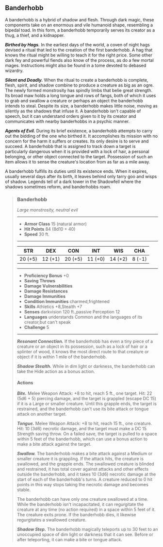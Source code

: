 ## Banderhobb
A banderhobb is a hybrid of shadow and flesh. Through dark magic, these components take on an enormous and vile humanoid shape, resembling a bipedal toad. In this form, a banderhobb temporarily serves its creator as a thug, a thief, and a kidnapper.

***Birthed by Hags.*** In the earliest days of the world, a coven of night hags devised a ritual that led to the creation of the first banderhobb. A hag that knows the ritual might be willing to teach it for the right price. Some other dark fey and powerful fiends also know of the process, as do a few mortal mages. Instructions might also be found in a tome devoted to debased wizardry.

***Silent and Deadly.*** When the ritual to create a banderhobb is complete, flesh, spirit, and shadow combine to produce a creature as big as an ogre. The newly formed monstrosity has spindly limbs that belie great strength. Its broad maw holds a long tongue and rows of fangs, both of which it uses to grab and swallow a creature or perhaps an object the banderhobb intends to steal. Despite its size, a banderhobb makes little noise, moving as silently as the shadows that infuse it. A banderhobb isn't capable of speech, but it can understand orders given to it by its creator and communicates with nearby banderhobbs in a psychic manner.

***Agents of Evil.*** During its brief existence, a banderhobb attempts to carry out the bidding of the one who birthed it. It accomplishes its mission with no concern for the harm it suffers or creates. Its only desire is to serve and succeed. A banderhobb that is assigned to track down a target is particularly dangerous when it is provided with a lock of hair, a personal belonging, or other object connected to the target. Possession of such an item allows it to sense the creature's location from as far as a mile away.

A banderhobb fulfills its duties until its existence ends. When it expires, usually several days after its birth, it leaves behind only tarry goo and wisps of shadow. Legends tell of a dark tower in the Shadowfell where the shadows sometimes reform, and banderhobbs roam.

>### Banderhobb
>*Large monstrosity, neutral evil*
>___
>- **Armor Class** 15 (natural armor)
>- **Hit Points** 84 (8d10 + 40)
>- **Speed** 30 ft.
>___
>|**STR**|**DEX**|**CON**|**INT**|**WIS**|**CHA**|
>|:---:|:---:|:---:|:---:|:---:|:---:|
>|20 (+5)|12 (+1)|20 (+5)|11 (+0)|14 (+2)|8 (-1)|
>
>___
>- **Proficiency Bonus** +0
>- **Saving Throws** 
>- **Damage Vulnerabilities** 
>- **Damage Resistances** 
>- **Damage Immunities** 
>- **Condition Immunities** charmed,frightened
>- **Skills** Athletics +8,Stealth +7
>- **Senses** darkvision 120 ft.,passive Perception 12
>- **Languages** understands Common and the languages of its creator,but can't speak
>- **Challenge** 5
>___
>***Resonant Connection.*** If the banderhobb has even a tiny piece of a creature or an object in its possession, such as a lock of hair or a splinter of wood, it knows the most direct route to that creature or object if it is within 1 mile of the banderhobb.
>
>***Shadow Stealth.*** While in dim light or darkness, the banderhobb can take the Hide action as a bonus action.
>
>#### Actions
>***Bite.*** Melee Weapon Attack: +8 to hit, reach 5 ft., one target. Hit: 22 (5d6 + 5) piercing damage, and the target is grappled (escape DC 15) if it is a Large or smaller creature. Until this grapple ends, the target is restrained, and the banderhobb can't use its bite attack or tongue attack on another target.
>
>***Tongue.*** Melee Weapon Attack: +8 to hit, reach 15 ft., one creature. Hit: 10 (3d6) necrotic damage, and the target must make a DC 15 Strength saving throw. On a failed save, the target is pulled to a space within 5 feet of the banderhobb, which can use a bonus action to make a bite attack against the target.
>
>***Swallow.*** The banderhobb makes a bite attack against a Medium or smaller creature it is grappling. If the attack hits, the creature is swallowed, and the grapple ends. The swallowed creature is blinded and restrained, it has total cover against attacks and other effects outside the banderhobb, and it takes 10 (3d6) necrotic damage at the start of each of the banderhobb's turns. A creature reduced to 0 hit points in this way stops taking the necrotic damage and becomes stable.
>
>The banderhobb can have only one creature swallowed at a time. While the banderhobb isn't incapacitated, it can regurgitate the creature at any time (no action required) in a space within 5 feet of it. The creature exits prone. If the banderhobb dies, it likewise regurgitates a swallowed creature.
>
>***Shadow Step.*** The banderhobb magically teleports up to 30 feet to an unoccupied space of dim light or darkness that it can see. Before or after teleporting, it can make a bite or tongue attack.
>
